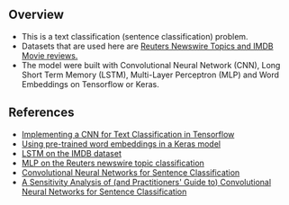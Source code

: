 ## Overview

- This is a text classification (sentence classification) problem.
- Datasets that are used here are [Reuters Newswire Topics and IMDB Movie reviews.](https://keras.io/datasets/)
- The model were built with Convolutional Neural Network (CNN), Long Short Term Memory (LSTM), Multi-Layer Perceptron (MLP) and Word Embeddings on Tensorflow or Keras.


## References

- [Implementing a CNN for Text Classification in Tensorflow](http://www.wildml.com/2015/12/implementing-a-cnn-for-text-classification-in-tensorflow/)
- [Using pre-trained word embeddings in a Keras model](https://blog.keras.io/using-pre-trained-word-embeddings-in-a-keras-model.html)
- [LSTM on the IMDB dataset](https://github.com/fchollet/keras/blob/master/examples/imdb_cnn_lstm.py)
- [MLP on the Reuters newswire topic classification](https://github.com/fchollet/keras/blob/master/examples/reuters_mlp.py)
- [Convolutional Neural Networks for Sentence Classification](http://arxiv.org/abs/1408.5882)
- [A Sensitivity Analysis of (and Practitioners' Guide to) Convolutional Neural Networks for Sentence Classification](http://arxiv.org/abs/1510.03820)
